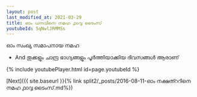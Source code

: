 ```yaml
---
layout: post
last_modified_at: 2021-03-29
title: ഓം ധനവിനെ നമഹ ൧൦൮ ടൈംസ്
youtubeId: 5qNwlJRMMSs
---
```

 
 
 ഓം സംഖ്യ സമാപനായ നമഹ 
 
 -  And തുക്കളും ചാന്ദ്ര ഭാഗ്യങ്ങളും പൂർത്തിയാക്കിയ ദിവസങ്ങൾ ആരാണ് 
 
  
 
  
 
 
 
 
 
 


{% include youtubePlayer.html id=page.youtubeId %}
 
[Next]({{ site.baseurl }}{% link  split2/_posts/2016-08-11-ഓം നക്ഷത്ററിനെ നമഹ ൧൦൮ ടൈംസ്.md%})
 
